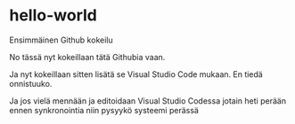 # hello-world
Ensimmäinen Github kokeilu

No tässä nyt kokeillaan tätä Githubia vaan.

Ja nyt kokeillaan sitten lisätä se Visual Studio Code mukaan. En tiedä onnistuuko.

Ja jos vielä mennään ja editoidaan Visual Studio Codessa jotain heti perään ennen synkronointia niin pysyykö systeemi perässä